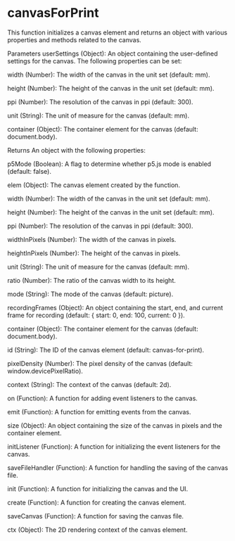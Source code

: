 # canvasForPrint

This function initializes a canvas element and returns an object with various properties and methods related to the canvas.

Parameters
userSettings (Object): An object containing the user-defined settings for the canvas. The following properties can be set:

width (Number): The width of the canvas in the unit set (default: mm).

height (Number): The height of the canvas in the unit set (default: mm).

ppi (Number): The resolution of the canvas in ppi (default: 300).

unit (String): The unit of measure for the canvas (default: mm).

container (Object): The container element for the canvas (default: document.body).

Returns
An object with the following properties:

p5Mode (Boolean): A flag to determine whether p5.js mode is enabled (default: false).

elem (Object): The canvas element created by the function.

width (Number): The width of the canvas in the unit set (default: mm).

height (Number): The height of the canvas in the unit set (default: mm).

ppi (Number): The resolution of the canvas in ppi (default: 300).

widthInPixels (Number): The width of the canvas in pixels.

heightInPixels (Number): The height of the canvas in pixels.

unit (String): The unit of measure for the canvas (default: mm).

ratio (Number): The ratio of the canvas width to its height.

mode (String): The mode of the canvas (default: picture).

recordingFrames (Object): An object containing the start, end, and current frame for recording (default: { start: 0, end: 100, current: 0 }).

container (Object): The container element for the canvas (default: document.body).

id (String): The ID of the canvas element (default: canvas-for-print).

pixelDensity (Number): The pixel density of the canvas (default: window.devicePixelRatio).

context (String): The context of the canvas (default: 2d).

on (Function): A function for adding event listeners to the canvas.

emit (Function): A function for emitting events from the canvas.

size (Object): An object containing the size of the canvas in pixels and the container element.

initListener (Function): A function for initializing the event listeners for the canvas.

saveFileHandler (Function): A function for handling the saving of the canvas file.

init (Function): A function for initializing the canvas and the UI.

create (Function): A function for creating the canvas element.

saveCanvas (Function): A function for saving the canvas file.

ctx (Object): The 2D rendering context of the canvas element.
